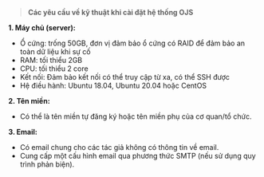 

> **Các yêu cầu về kỹ thuật khi cài đặt hệ thống OJS**
 

**1. Máy chủ (server):**
- Ổ cứng: trống 50GB, đơn vị đảm bảo ổ cứng có RAID để đảm bảo an toàn dữ liệu khi sự cố
- RAM: tối thiểu 2GB
- CPU: tối thiểu 2 core
- Kết nối: Đảm bảo kết nối có thể truy cập từ xa, có thể SSH được
- Hệ điều hành: Ubuntu 18.04, Ubuntu 20.04 hoặc CentOS

**2. Tên miền:**
- Có thể là tên miền tự đăng ký hoặc tên miền phụ của cơ quan/tổ chức.

**3. Email:**
- Có email chung cho các tác giả không có thông tin về email.
- Cung cấp một cấu hình email qua phương thức SMTP (nếu sử dụng quy trình phản biện).
